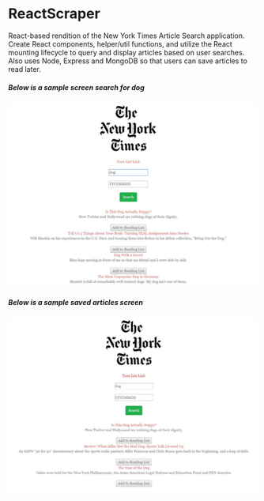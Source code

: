 # ReactScraper
React-based rendition of the New York Times Article Search application. Create React components, helper/util functions, and utilize the React mounting lifecycle to query and display articles based on user searches. Also uses Node, Express and MongoDB so that users can save articles to read later.

##### Below is a sample screen search for dog
![screen](react_main.jpg)

##### Below is a sample saved articles screen
![screen](react_saved.jpg)


